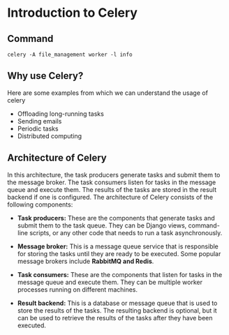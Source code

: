 # Introduction to Celery

## Command
```
celery -A file_management worker -l info
```

## Why use Celery?
Here are some examples from which we can understand the usage of celery

- Offloading long-running tasks
- Sending emails
- Periodic tasks
- Distributed computing

## Architecture of Celery

In this architecture, the task producers generate tasks and submit them to the message broker. The task consumers listen for tasks in the message queue and execute them. The results of the tasks are stored in the result backend if one is configured. The architecture of Celery consists of the following components:

- **Task producers:** These are the components that generate tasks and submit them to the task queue. They can be Django views, command-line scripts, or any other code that needs to run a task asynchronously.

- **Message broker:** This is a message queue service that is responsible for storing the tasks until they are ready to be executed. Some popular message brokers include **RabbitMQ and Redis**.

- **Task consumers:** These are the components that listen for tasks in the message queue and execute them. They can be multiple worker processes running on different machines.

- **Result backend:** This is a database or message queue that is used to store the results of the tasks. The resulting backend is optional, but it can be used to retrieve the results of the tasks after they have been executed.
